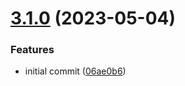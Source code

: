 # [3.1.0](https://github.com/Kozoaku/XIV_Databar/compare/v3.0.28...v3.1.0) (2023-05-04)


### Features

* initial commit ([06ae0b6](https://github.com/Kozoaku/XIV_Databar/commit/06ae0b6eb8901c0a1fd3ca4e71a46518136eaf15))

